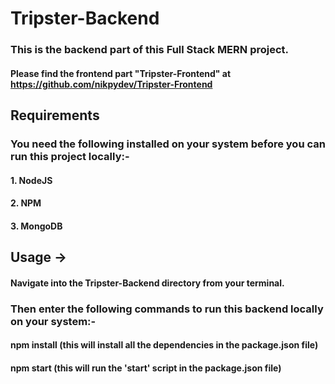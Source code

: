 # Tripster-Backend
### This is the backend part of this Full Stack MERN project.
#### Please find the frontend part "Tripster-Frontend" at https://github.com/nikpydev/Tripster-Frontend

## Requirements
### You need the following installed on your system before you can run this project locally:-
#### 1. NodeJS
#### 2. NPM
#### 3. MongoDB

## Usage →
#### Navigate into the Tripster-Backend directory from your terminal.
### Then enter the following commands to run this backend locally on your system:-
#### npm install (this will install all the dependencies in the package.json file)
#### npm start (this will run the 'start' script in the package.json file)
